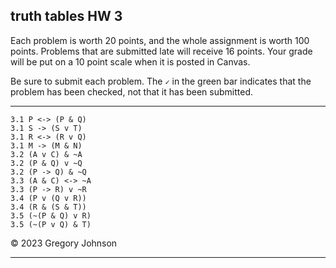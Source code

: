 ## truth tables HW 3

Each problem is worth 20 points, and the whole assignment is worth 100 points. Problems that are submitted late will receive 16 points. Your grade will be put on a 10 point scale when it is posted in Canvas. 

Be sure to submit each problem. The `✓` in the green bar indicates that the problem has been checked, not that it has been submitted.

---

~~~{.TruthTable .Simple system="magnusSL" options="nocounterexample" points="20" late-credit="16"}
3.1 P <-> (P & Q) 
3.1 S -> (S v T)
3.1 R <-> (R v Q)
3.1 M -> (M & N)
3.2 (A v C) & ~A
3.2 (P & Q) v ~Q
3.2 (P -> Q) & ~Q
3.3 (A & C) <-> ~A
3.3 (P -> R) v ~R
3.4 (P v (Q v R))
3.4 (R & (S & T))
3.5 (~(P & Q) v R)
3.5 (~(P v Q) & T)
~~~

&copy; 2023 Gregory Johnson 

---